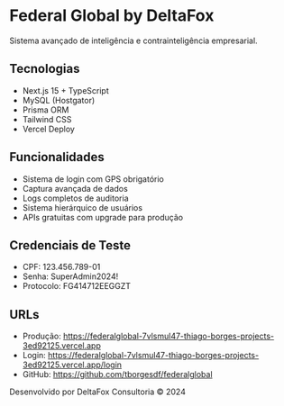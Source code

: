 # Federal Global by DeltaFox

Sistema avançado de inteligência e contrainteligência empresarial.

## Tecnologias

- Next.js 15 + TypeScript
- MySQL (Hostgator)
- Prisma ORM
- Tailwind CSS
- Vercel Deploy

## Funcionalidades

- Sistema de login com GPS obrigatório
- Captura avançada de dados
- Logs completos de auditoria
- Sistema hierárquico de usuários
- APIs gratuitas com upgrade para produção

## Credenciais de Teste

- CPF: 123.456.789-01
- Senha: SuperAdmin2024!
- Protocolo: FG414712EEGGZT

## URLs

- Produção: https://federalglobal-7vlsmul47-thiago-borges-projects-3ed92125.vercel.app
- Login: https://federalglobal-7vlsmul47-thiago-borges-projects-3ed92125.vercel.app/login
- GitHub: https://github.com/tborgesdf/federalglobal

Desenvolvido por DeltaFox Consultoria © 2024








